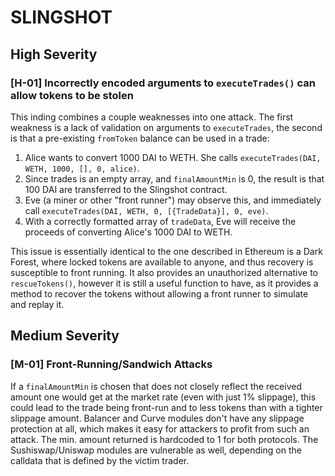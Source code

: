 # SLINGSHOT

## High Severity

### [H-01] Incorrectly encoded arguments to `executeTrades()` can allow tokens to be stolen

This inding combines a couple weaknesses into one attack. The first weakness is a lack of validation on arguments to `executeTrades`, the second is that a pre-existing `fromToken` balance can be used in a trade:

1. Alice wants to convert 1000 DAI to WETH. She calls `executeTrades(DAI, WETH, 1000, [], 0, alice)`.
2. Since trades is an empty array, and `finalAmountMin` is 0, the result is that 100 DAI are transferred to the Slingshot contract.
3. Eve (a miner or other "front runner") may observe this, and immediately call `executeTrades(DAI, WETH, 0, [{TradeData}], 0, eve)`.
4. With a correctly formatted array of `tradeData`, Eve will receive the proceeds of converting Alice's 1000 DAI to WETH.

This issue is essentially identical to the one described in Ethereum is a Dark Forest, where locked tokens are available to anyone, and thus recovery is susceptible to front running. It also provides an unauthorized alternative to `rescueTokens()`, however it is still a useful function to have, as it provides a method to recover the tokens without allowing a front runner to simulate and replay it.

## Medium Severity

### [M-01] Front-Running/Sandwich Attacks

If a `finalAmountMin` is chosen that does not closely reflect the received amount one would get at the market rate (even with just 1% slippage), this could lead to the trade being front-run and to less tokens than with a tighter slippage amount. Balancer and Curve modules don't have any slippage protection at all, which makes it easy for attackers to profit from such an attack. The min. amount returned is hardcoded to 1 for both protocols. The Sushiswap/Uniswap modules are vulnerable as well, depending on the calldata that is defined by the victim trader.
